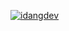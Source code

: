 [![idangdev](https://app.circleci.com/pipelines/github/idangdev/MySimpleCleanArchitecture.svg?style=svg)](https://app.circleci.com/pipelines/github/idangdev/MySimpleCleanArchitecture)
